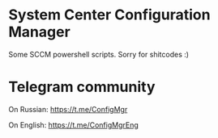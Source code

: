 # System Center Configuration Manager
Some SCCM powershell scripts. 
Sorry for shitcodes :)

# Telegram community
On Russian: https://t.me/ConfigMgr

On English: https://t.me/ConfigMgrEng
